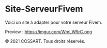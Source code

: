 # Site-ServeurFivem
Voici un site à adapter pour votre serveur Fivem.

Preview : https://imgur.com/WmLW5rC.png

© 2021 COSSART. Tous droits réservés.
